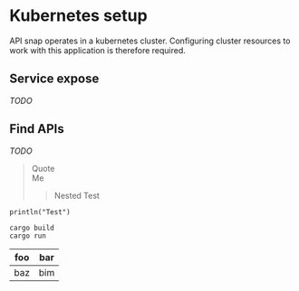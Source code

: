 # Kubernetes setup
API snap operates in a kubernetes cluster. Configuring cluster resources to work with this application is therefore required.

## Service expose
_TODO_

## Find APIs
_TODO_


> Quote  
Me  
>> Nested
> Test

`println("Test")`

```
cargo build
cargo run
```

| foo | bar |
| --- | --- |
| baz | bim |
